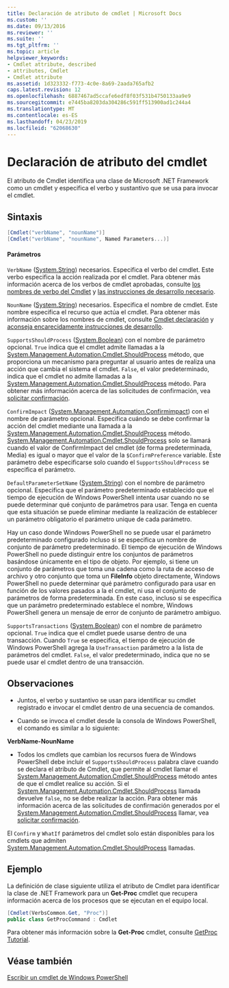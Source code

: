```yaml
---
title: Declaración de atributo de cmdlet | Microsoft Docs
ms.custom: ''
ms.date: 09/13/2016
ms.reviewer: ''
ms.suite: ''
ms.tgt_pltfrm: ''
ms.topic: article
helpviewer_keywords:
- Cmdlet attribute, described
- attributes, Cmdlet
- Cmdlet attribute
ms.assetid: 1d323332-f773-4c0e-8a69-2aada765afb2
caps.latest.revision: 12
ms.openlocfilehash: 6887467ad5ccafe6edf8f03f531b4750133aa9e9
ms.sourcegitcommit: e7445ba8203da304286c591ff513900ad1c244a4
ms.translationtype: MT
ms.contentlocale: es-ES
ms.lasthandoff: 04/23/2019
ms.locfileid: "62068630"
---
```

# <a name="cmdlet-attribute-declaration"></a>Declaración de atributo del cmdlet

El atributo de Cmdlet identifica una clase de Microsoft .NET Framework como un cmdlet y especifica el verbo y sustantivo que se usa para invocar el cmdlet.

## <a name="syntax"></a>Sintaxis

```csharp
[Cmdlet("verbName", "nounName")]
[Cmdlet("verbName", "nounName", Named Parameters...)]
```

#### <a name="parameters"></a>Parámetros

`VerbName` ([System.String](/dotnet/api/System.String)) necesarios. Especifica el verbo del cmdlet. Este verbo especifica la acción realizada por el cmdlet. Para obtener más información acerca de los verbos de cmdlet aprobadas, consulte [los nombres de verbo del Cmdlet](./approved-verbs-for-windows-powershell-commands.md) y [las instrucciones de desarrollo necesario](./required-development-guidelines.md).

`NounName` ([System.String](/dotnet/api/System.String)) necesarios. Especifica el nombre de cmdlet. Este nombre especifica el recurso que actúa el cmdlet. Para obtener más información sobre los nombres de cmdlet, consulte [Cmdlet declaración](./cmdlet-class-declaration.md) y [aconseja encarecidamente instrucciones de desarrollo](./strongly-encouraged-development-guidelines.md).

`SupportsShouldProcess` ([System.Boolean](/dotnet/api/System.Boolean)) con el nombre de parámetro opcional. `True` indica que el cmdlet admite llamadas a la [System.Management.Automation.Cmdlet.ShouldProcess](/dotnet/api/System.Management.Automation.Cmdlet.ShouldProcess) método, que proporciona un mecanismo para preguntar al usuario antes de realiza una acción que cambia el sistema el cmdlet. `False`, el valor predeterminado, indica que el cmdlet no admite llamadas a la [System.Management.Automation.Cmdlet.ShouldProcess](/dotnet/api/System.Management.Automation.Cmdlet.ShouldProcess) método. Para obtener más información acerca de las solicitudes de confirmación, vea [solicitar confirmación](./requesting-confirmation-from-cmdlets.md).

`ConfirmImpact` ([System.Management.Automation.Confirmimpact](/dotnet/api/System.Management.Automation.ConfirmImpact)) con el nombre de parámetro opcional. Especifica cuándo se debe confirmar la acción del cmdlet mediante una llamada a la [System.Management.Automation.Cmdlet.ShouldProcess](/dotnet/api/System.Management.Automation.Cmdlet.ShouldProcess) método. [System.Management.Automation.Cmdlet.ShouldProcess](/dotnet/api/System.Management.Automation.Cmdlet.ShouldProcess) solo se llamará cuando el valor de ConfirmImpact del cmdlet (de forma predeterminada, Media) es igual o mayor que el valor de la `$ConfirmPreference` variable. Este parámetro debe especificarse solo cuando el `SupportsShouldProcess` se especifica el parámetro.

`DefaultParameterSetName` ([System.String](/dotnet/api/System.String)) con el nombre de parámetro opcional. Especifica que el parámetro predeterminado establecido que el tiempo de ejecución de Windows PowerShell intenta usar cuando no se puede determinar qué conjunto de parámetros para usar. Tenga en cuenta que esta situación se puede eliminar mediante la realización de establecer un parámetro obligatorio el parámetro unique de cada parámetro.

Hay un caso donde Windows PowerShell no se puede usar el parámetro predeterminado configurado incluso si se especifica un nombre de conjunto de parámetro predeterminado. El tiempo de ejecución de Windows PowerShell no puede distinguir entre los conjuntos de parámetros basándose únicamente en el tipo de objeto. Por ejemplo, si tiene un conjunto de parámetros que toma una cadena como la ruta de acceso de archivo y otro conjunto que toma un **FileInfo** objeto directamente, Windows PowerShell no puede determinar qué parámetro configurado para usar en función de los valores pasados a la el cmdlet, ni usa el conjunto de parámetros de forma predeterminada. En este caso, incluso si se especifica que un parámetro predeterminado establece el nombre, Windows PowerShell genera un mensaje de error de conjunto de parámetro ambiguo.

`SupportsTransactions` ([System.Boolean](/dotnet/api/System.Boolean)) con el nombre de parámetro opcional. `True` indica que el cmdlet puede usarse dentro de una transacción. Cuando `True` se especifica, el tiempo de ejecución de Windows PowerShell agrega la `UseTransaction` parámetro a la lista de parámetros del cmdlet. `False`, el valor predeterminado, indica que no se puede usar el cmdlet dentro de una transacción.

## <a name="remarks"></a>Observaciones

- Juntos, el verbo y sustantivo se usan para identificar su cmdlet registrado e invocar el cmdlet dentro de una secuencia de comandos.

- Cuando se invoca el cmdlet desde la consola de Windows PowerShell, el comando es similar a lo siguiente:

**VerbName-NounName**

- Todos los cmdlets que cambian los recursos fuera de Windows PowerShell debe incluir el `SupportsShouldProcess` palabra clave cuando se declara el atributo de Cmdlet, que permite al cmdlet llamar el [System.Management.Automation.Cmdlet.ShouldProcess](/dotnet/api/System.Management.Automation.Cmdlet.ShouldProcess) método antes de que el cmdlet realice su acción. Si el [System.Management.Automation.Cmdlet.ShouldProcess](/dotnet/api/System.Management.Automation.Cmdlet.ShouldProcess) llamada devuelve `false`, no se debe realizar la acción. Para obtener más información acerca de las solicitudes de confirmación generados por el [System.Management.Automation.Cmdlet.ShouldProcess](/dotnet/api/System.Management.Automation.Cmdlet.ShouldProcess) llamar, vea [solicitar confirmación](./requesting-confirmation-from-cmdlets.md).

El `Confirm` y `WhatIf` parámetros del cmdlet solo están disponibles para los cmdlets que admiten [System.Management.Automation.Cmdlet.ShouldProcess](/dotnet/api/System.Management.Automation.Cmdlet.ShouldProcess) llamadas.

## <a name="example"></a>Ejemplo

La definición de clase siguiente utiliza el atributo de Cmdlet para identificar la clase de .NET Framework para un **Get-Proc** cmdlet que recupera información acerca de los procesos que se ejecutan en el equipo local.

```csharp
[Cmdlet(VerbsCommon.Get, "Proc")]
public class GetProcCommand : Cmdlet
```

Para obtener más información sobre la **Get-Proc** cmdlet, consulte [GetProc Tutorial](./getproc-tutorial.md).

## <a name="see-also"></a>Véase también

[Escribir un cmdlet de Windows PowerShell](./writing-a-windows-powershell-cmdlet.md)

